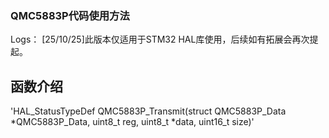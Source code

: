 ### QMC5883P代码使用方法

Logs：
[25/10/25]此版本仅适用于STM32 HAL库使用，后续如有拓展会再次提起。

## 函数介绍

'HAL_StatusTypeDef QMC5883P_Transmit(struct QMC5883P_Data *QMC5883P_Data, uint8_t reg, uint8_t *data, uint16_t size)'
